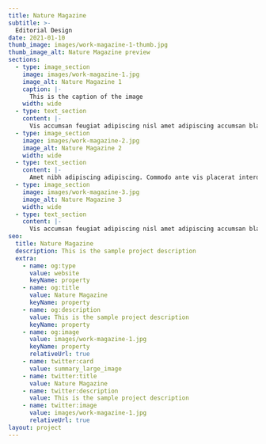 ```yaml
---
title: Nature Magazine
subtitle: >-
  Editorial Design
date: 2021-01-10
thumb_image: images/work-magazine-1-thumb.jpg
thumb_image_alt: Nature Magazine preview
sections:
  - type: image_section
    image: images/work-magazine-1.jpg
    image_alt: Nature Magazine 1
    caption: |-
      This is the caption of the image
    width: wide
  - type: text_section
    content: |-
      Vis accumsan feugiat adipiscing nisl amet adipiscing accumsan blandit accumsan sapien blandit ac amet faucibus aliquet placerat commodo. Interdum ante aliquet commodo accumsan vis phasellus adipiscing. Ornare a in lacinia. Vestibulum accumsan ac metus massa tempor. Accumsan in lacinia ornare massa amet. Ac interdum ac non praesent. Cubilia lacinia interdum massa faucibus blandit nullam. Accumsan phasellus nunc integer. Accumsan euismod nunc adipiscing lacinia erat ut sit. Arcu amet. Id massa aliquet arcu accumsan lorem amet accumsan.
  - type: image_section
    image: images/work-magazine-2.jpg
    image_alt: Nature Magazine 2
    width: wide
  - type: text_section
    content: |-
      Amet nibh adipiscing adipiscing. Commodo ante vis placerat interdum massa massa primis. Tempus condimentum tempus non ac varius cubilia adipiscing placerat lorem turpis at. Aliquet lorem porttitor interdum. Amet lacus. Aliquam lobortis faucibus blandit ac phasellus.
  - type: image_section
    image: images/work-magazine-3.jpg
    image_alt: Nature Magazine 3
    width: wide
  - type: text_section
    content: |-
      Vis accumsan feugiat adipiscing nisl amet adipiscing accumsan blandit accumsan sapien blandit ac amet faucibus aliquet placerat commodo. Interdum ante aliquet commodo accumsan vis phasellus adipiscing. Ornare a in lacinia. Vestibulum accumsan ac metus massa tempor. Accumsan in lacinia ornare massa amet. Ac interdum ac non praesent. Cubilia lacinia interdum massa faucibus blandit nullam. Accumsan phasellus nunc integer. Accumsan euismod nunc adipiscing lacinia erat ut sit. Arcu amet. Id massa aliquet arcu accumsan lorem amet accumsan.
seo:
  title: Nature Magazine
  description: This is the sample project description
  extra:
    - name: og:type
      value: website
      keyName: property
    - name: og:title
      value: Nature Magazine
      keyName: property
    - name: og:description
      value: This is the sample project description
      keyName: property
    - name: og:image
      value: images/work-magazine-1.jpg
      keyName: property
      relativeUrl: true
    - name: twitter:card
      value: summary_large_image
    - name: twitter:title
      value: Nature Magazine
    - name: twitter:description
      value: This is the sample project description
    - name: twitter:image
      value: images/work-magazine-1.jpg
      relativeUrl: true
layout: project
---
```

